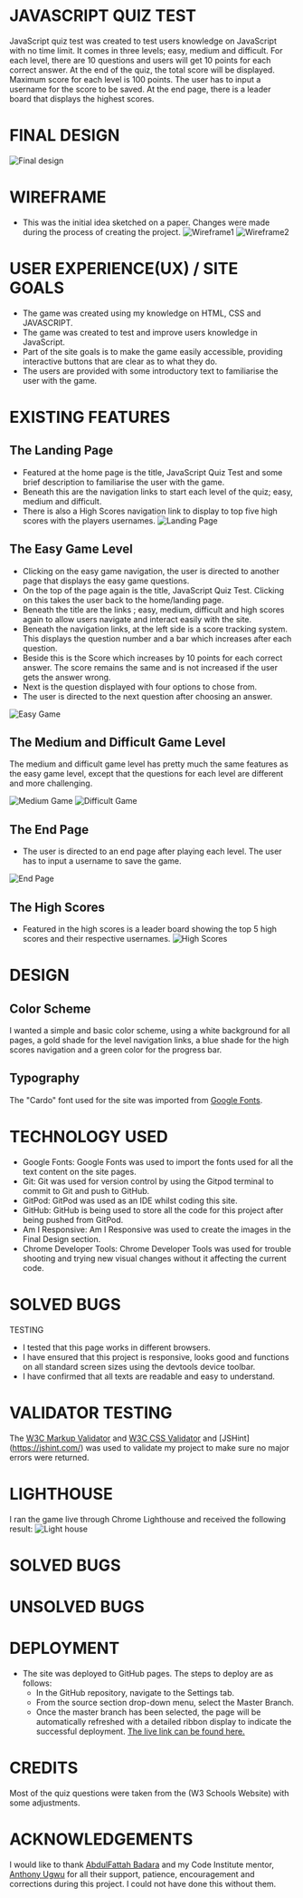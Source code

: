 # JAVASCRIPT QUIZ TEST
JavaScript quiz test was created to test users knowledge on JavaScript with no time limit.  It comes in three levels; easy, medium and difficult. For each level, there are 10 questions and users will get 10 points for each correct answer.  At the end of the quiz, the total score will be displayed. Maximum score for each level is 100 points. The user has to input a username for the score to be saved. At the end page, there is a leader board that displays the highest scores. 


# FINAL DESIGN
![Final design](assets/images/final-design.png)

# WIREFRAME
* This was the initial idea sketched on a paper. Changes were made during the process of creating the project. 
![Wireframe1](assets/images/wireframe-one.png)
![Wireframe2](assets/images/wireframe-two.png)

# USER EXPERIENCE(UX) / SITE GOALS
* The game was created using my knowledge on HTML, CSS and JAVASCRIPT.
* The game was created to test and improve users knowledge in JavaScript.
* Part of the site goals is to make the game easily accessible, providing interactive buttons that are clear as to what they do. 
* The users are provided with some introductory text to familiarise the user with the game. 

# EXISTING FEATURES
## The Landing Page
* Featured at the home page is the title, JavaScript Quiz Test and some brief description to familiarise the user with the game.  
* Beneath this are the navigation links to start each level of the quiz; easy, medium and difficult.
* There is also a High Scores navigation link to display to top five high scores with the players usernames. 
![Landing Page](assets/images/landing-page.png)

## The Easy Game Level
* Clicking on the easy game navigation, the user is directed to another page that displays the easy game questions. 
* On the top of the page again  is the title, JavaScript Quiz Test. Clicking on this takes the user back to the home/landing page. 
* Beneath the title are the links ; easy, medium, difficult and high scores again to allow users navigate and interact easily with the site. 
* Beneath the navigation links, at the left side is a score tracking system. This displays the question number and a bar which increases after each question. 
* Beside this is the Score which increases by 10 points for each correct answer. The score remains the same and is not increased if the user gets the answer wrong. 
* Next is the question displayed with four options to chose from. 
* The user is directed to the next question after choosing an answer. 

![Easy Game](assets/images/easy-game.png)

## The Medium and Difficult Game Level
The medium and difficult game level has pretty much the same features as the easy game level, except that the questions for each level are different and more challenging. 

![Medium Game](assets/images/medium-game.png)
![Difficult Game](assets/images/difficult-game.png)

## The End Page
* The user is directed to an end page after playing each level. The user has to input a username to save the game.

![End Page](assets/images/end-page.png)

## The High Scores
* Featured in the high scores is a leader board showing the top 5 high scores and their respective usernames. 
![High Scores](assets/images/highscores.png)

# DESIGN
## Color Scheme
I wanted a simple and basic color scheme, using a white background for all pages, a gold shade for the level navigation links, a blue shade for the high scores navigation and a green color for the progress bar. 
## Typography
The "Cardo" font used for the site was imported from [Google Fonts](https://fonts.google.com/).

# TECHNOLOGY USED
* Google Fonts: Google Fonts was used to import the fonts used for all the text content on the site pages.
* Git: Git was used for version control by using the Gitpod terminal to commit to Git and push to GitHub.
* GitPod: GitPod was used as an IDE whilst coding this site.
* GitHub: GitHub is being used to store all the code for this project after being pushed from GitPod.
* Am I Responsive: Am I Responsive was used to create the images in the Final Design section.
* Chrome Developer Tools: Chrome Developer Tools was used for trouble shooting and trying new visual changes without it affecting the current code.

# SOLVED BUGS

TESTING
* I tested that this page works in different browsers.
* I have ensured that this project is responsive, looks good and functions on all standard screen sizes using the devtools device toolbar.
* I have confirmed that all texts are readable and easy to understand.

# VALIDATOR TESTING
The [W3C Markup Validator](https://validator.w3.org/nu/?doc=https%3A%2F%2Foyindamolabadara.github.io%2Fjavascript-quiz-test%2F#textarea) and [W3C CSS Validator](https://jigsaw.w3.org/css-validator/validator) and [JSHint] (https://jshint.com/) was used to validate my project to make sure no major errors were returned.

# LIGHTHOUSE
I ran the game live through Chrome Lighthouse and received the following result:
![Light house]()

# SOLVED BUGS

# UNSOLVED BUGS

# DEPLOYMENT
* The site was deployed to GitHub pages. The steps to deploy are as follows:
  * In the GitHub repository, navigate to the Settings tab.
  * From the source section drop-down menu, select the Master Branch.
  * Once the master branch has been selected, the page will be automatically refreshed with a detailed ribbon display to indicate the successful deployment.
[The live link can be found here.]() 

# CREDITS
Most of the quiz questions were taken from the (W3 Schools Website) with some adjustments. 

# ACKNOWLEDGEMENTS
I would like to thank [AbdulFattah Badara](https://github.com/fobadara) and my Code Institute mentor, [Anthony Ugwu](https://github.com/tonyguesswho) for all their support, patience, encouragement and corrections during this project. I could not have done this without them. 
